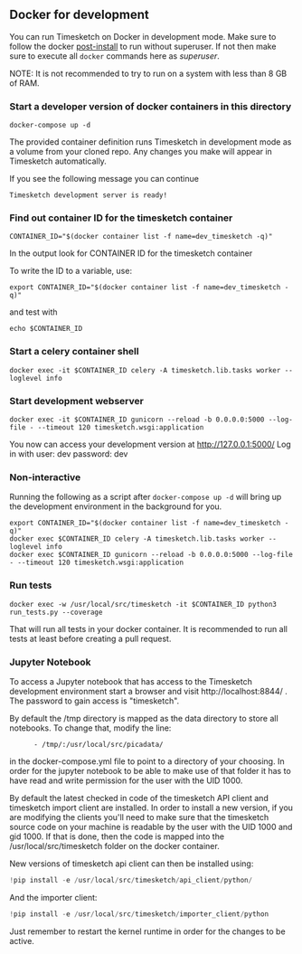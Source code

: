 ## Docker for development

You can run Timesketch on Docker in development mode.
Make sure to follow the docker [post-install](https://docs.docker.com/engine/install/linux-postinstall/) to run without superuser. If not then make sure to execute all `docker` commands here as *superuser*.

NOTE: It is not recommended to try to run on a system with less than 8 GB of RAM.

### Start a developer version of docker containers in this directory

```
docker-compose up -d
```

The provided container definition runs Timesketch in development mode as a volume from your cloned repo. Any changes you make will appear in Timesketch automatically.

If you see the following message you can continue

```
Timesketch development server is ready!
```
### Find out container ID for the timesketch container

```
CONTAINER_ID="$(docker container list -f name=dev_timesketch -q)"
```
In the output look for CONTAINER ID for the timesketch container

To write the ID to a variable, use:
```
export CONTAINER_ID="$(docker container list -f name=dev_timesketch -q)"
```
and test with
```
echo $CONTAINER_ID
```

### Start a celery container shell
```
docker exec -it $CONTAINER_ID celery -A timesketch.lib.tasks worker --loglevel info
```

### Start development webserver

```
docker exec -it $CONTAINER_ID gunicorn --reload -b 0.0.0.0:5000 --log-file - --timeout 120 timesketch.wsgi:application
```

You now can access your development version at http://127.0.0.1:5000/
Log in with user: dev password: dev

### Non-interactive

Running the following as a script after `docker-compose up -d` will bring up the development environment in the background for you.
```
export CONTAINER_ID="$(docker container list -f name=dev_timesketch -q)"
docker exec $CONTAINER_ID celery -A timesketch.lib.tasks worker --loglevel info
docker exec $CONTAINER_ID gunicorn --reload -b 0.0.0.0:5000 --log-file - --timeout 120 timesketch.wsgi:application
```

### Run tests

```
docker exec -w /usr/local/src/timesketch -it $CONTAINER_ID python3 run_tests.py --coverage
```

That will run all tests in your docker container. It is recommended to run all tests at least before creating a pull request.

### Jupyter Notebook

To access a Jupyter notebook that has access to the Timesketch development
environment start a browser and visit http://localhost:8844/ . The password to
gain access is "timesketch".

By default the /tmp directory is mapped as the data directory to store all
notebooks. To change that, modify the line:

```
      - /tmp/:/usr/local/src/picadata/
```

in the docker-compose.yml file to point to a directory of your choosing.
In order for the jupyter notebook to be able to make use of that folder it has
to have read and write permission for the user with the UID 1000.

By default the latest checked in code of the timesketch API client and
timesketch import client are installed. In order to install a new version, if
you are modifying the clients you'll need to make sure that the timesketch
source code on your machine is readable by the user with the UID 1000 and gid
1000. If that is done, then the code is mapped into the
      /usr/local/src/timesketch folder on the docker container.

New versions of timesketch api client can then be installed using:

```python
!pip install -e /usr/local/src/timesketch/api_client/python/
```

And the importer client:

```python
!pip install -e /usr/local/src/timesketch/importer_client/python
```

Just remember to restart the kernel runtime in order for the changes to be
active.
